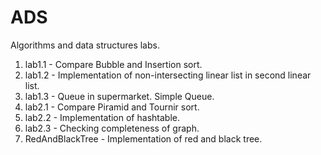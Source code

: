 # ADS
 Algorithms and data structures labs.

1. lab1.1 - Compare Bubble and Insertion sort.
2. lab1.2 - Implementation of non-intersecting linear list in second linear list.
3. lab1.3 - Queue in supermarket. Simple Queue.
4. lab2.1 - Compare Piramid and Tournir sort.
5. lab2.2 - Implementation of hashtable.
6. lab2.3 - Checking completeness of graph.
7. RedAndBlackTree - Implementation of red and black tree.
